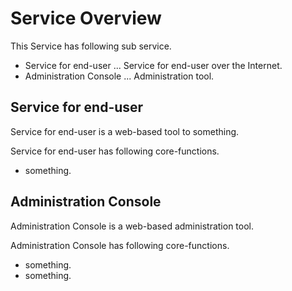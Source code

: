 # Service Overview

This Service has following sub service.

- Service for end-user  ... Service for end-user over the Internet.
- Administration Console ... Administration tool.

## Service for end-user

Service for end-user is a web-based tool to something.

Service for end-user has following core-functions.
- something.


## Administration Console

Administration Console is a web-based administration tool.

Administration Console has following core-functions.
- something.
- something.
